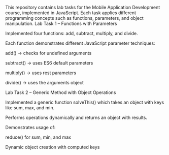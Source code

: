 This repository contains lab tasks for the Mobile Application Development course, implemented in JavaScript. Each task applies different programming concepts such as functions, parameters, and object manipulation.
Lab Task 1 – Functions with Parameters

Implemented four functions: add, subtract, multiply, and divide.

Each function demonstrates different JavaScript parameter techniques:

add() → checks for undefined arguments

subtract() → uses ES6 default parameters

multiply() → uses rest parameters

divide() → uses the arguments object

Lab Task 2 – Generic Method with Object Operations

Implemented a generic function solveThis() which takes an object with keys like sum, max, and min.

Performs operations dynamically and returns an object with results.

Demonstrates usage of:

reduce() for sum, min, and max

Dynamic object creation with computed keys
